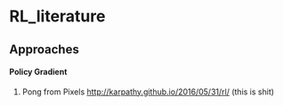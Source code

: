 # RL_literature

## Approaches

#### Policy Gradient
1. Pong from Pixels http://karpathy.github.io/2016/05/31/rl/  (this is shit)
